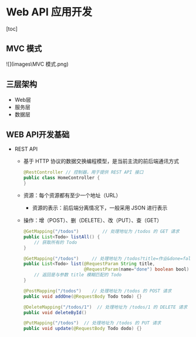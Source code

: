 # Web API 应用开发

[toc]

## MVC 模式

![](images\MVC 模式.png)

## 三层架构

* Web层
* 服务层
* 数据层

## WEB API开发基础

* REST API

  * 基于 HTTP 协议的数据交换编程模型，是当前主流的前后端通讯方式

    ```java
    @RestController // 控制器，用于提供 REST API 接口
    public class HomeController {
    }
    ```

  * 资源：每个资源都有至少一个地址（URL）

    * 资源的表示：前后端分离情况下，一般采用 JSON 进行表示

  * 操作：增（POST）、删（DELETE）、改（PUT）、查（GET）

    ```java
    @GetMapping("/todos")         // 处理地址为 /todos 的 GET 请求
    public List<Todo> listAll() {
        // 获取所有的 Todo
    } 
    
    @GetMapping("/todos")     // 处理地址为 /todos?title=作业&done=false 的请求
    public List<Todo> list(@RequestParam String title, 
                           @RequestParam(name="done") boolean bool) {  
        // 返回是与参数 title 模糊匹配的 Todo
    }
    
    @PostMapping("/todos")    // 处理地址为 /todos 的 POST 请求
    public void addOne(@RequestBody Todo todo) {}
    
    @DeleteMapping("/todos/1")  // 处理地址为 /todos/1 的 DELETE 请求
    public void deleteById()
    
    @PutMapping("/todos")  // 处理地址为 /todos 的 PUT 请求
    public void update(@RequestBody Todo dodo) {}
    ```

    